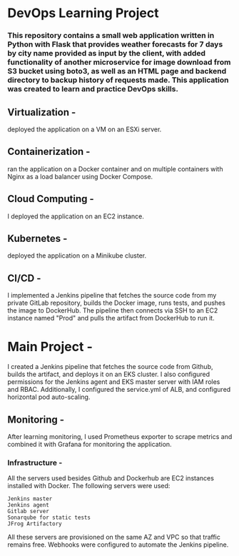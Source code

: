 # DevOps Learning Project

### This repository contains a small web application written in Python with Flask that provides weather forecasts for 7 days by city name provided as input by the client, with added functionality of another microservice for image download from S3 bucket using boto3, as well as an HTML page and backend directory to backup history of requests made. This application was created to learn and practice DevOps skills.

## Virtualization -
deployed the application on a VM on an ESXi server.

## Containerization -
ran the application on a Docker container and on multiple containers with Nginx as a load balancer using Docker Compose.

## Cloud Computing -
I deployed the application on an EC2 instance.

## Kubernetes -
deployed the application on a Minikube cluster.

## CI/CD - 
I implemented a Jenkins pipeline that fetches the source code from my private GitLab repository, builds the Docker image, runs tests, and pushes the image to DockerHub. The pipeline then connects via SSH to an EC2 instance named "Prod" and pulls the artifact from DockerHub to run it.

# Main Project - 
I created a Jenkins pipeline that fetches the source code from Github, builds the artifact, and deploys it on an EKS cluster. I also configured permissions for the Jenkins agent and EKS master server with IAM roles and RBAC. Additionally, I configured the service.yml of ALB, and configured horizontal pod auto-scaling.

## Monitoring -
After learning monitoring, I used Prometheus exporter to scrape metrics and combined it with Grafana for monitoring the application.


### Infrastructure -

All the servers used besides Github and Dockerhub are EC2 instances installed with Docker. The following servers were used:

    Jenkins master
    Jenkins agent
    Gitlab server
    Sonarqube for static tests
    JFrog Artifactory

All these servers are provisioned on the same AZ and VPC so that traffic remains free. Webhooks were configured to automate the Jenkins pipeline.
